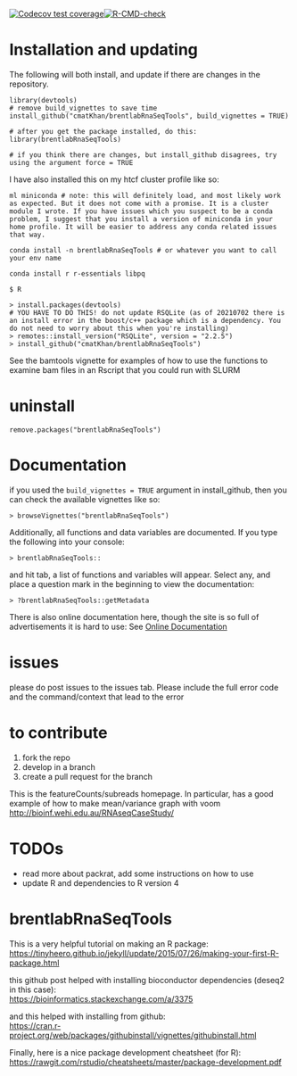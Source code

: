 [![Codecov test coverage](https://codecov.io/gh/cmatKhan/brentlabRnaSeqTools/branch/master/graph/badge.svg)](https://codecov.io/gh/cmatKhan/brentlabRnaSeqTools?branch=master)[![R-CMD-check](https://github.com/cmatKhan/brentlabRnaSeqTools/workflows/R-CMD-check/badge.svg)](https://github.com/cmatKhan/brentlabRnaSeqTools/actions)

# Installation and updating 
The following will both install, and update if there are changes in the repository.
```
library(devtools)
# remove build_vignettes to save time
install_github("cmatKhan/brentlabRnaSeqTools", build_vignettes = TRUE)

# after you get the package installed, do this:
library(brentlabRnaSeqTools)

# if you think there are changes, but install_github disagrees, try using the argument force = TRUE
```
I have also installed this on my htcf cluster profile like so:
```
ml miniconda # note: this will definitely load, and most likely work as expected. But it does not come with a promise. It is a cluster module I wrote. If you have issues which you suspect to be a conda problem, I suggest that you install a version of miniconda in your home profile. It will be easier to address any conda related issues that way.

conda install -n brentlabRnaSeqTools # or whatever you want to call your env name

conda install r r-essentials libpq

$ R

> install.packages(devtools)
# YOU HAVE TO DO THIS! do not update RSQLite (as of 20210702 there is an install error in the boost/c++ package which is a dependency. You do not need to worry about this when you're installing)
> remotes::install_version("RSQLite", version = "2.2.5")
> install_github("cmatKhan/brentlabRnaSeqTools")
```
See the bamtools vignette for examples of how to use the functions to examine bam files in an Rscript that you could run with SLURM

# uninstall
```
remove.packages("brentlabRnaSeqTools")
```

# Documentation

if you used the `build_vignettes = TRUE` argument in install_github, then you can check the available vignettes like so:
```
> browseVignettes("brentlabRnaSeqTools")
```
Additionally, all functions and data variables are documented. If you type the following into your console:
```
> brentlabRnaSeqTools::
```
and hit tab, a list of functions and variables will appear. Select any, and place a question mark in the beginning to
view the documentation:
```
> ?brentlabRnaSeqTools::getMetadata
```
There is also online documentation here, though the site is so full of advertisements it is hard to use:
See [Online Documentation](https://rdrr.io/github/cmatKhan/brentlabRnaSeqTools/)

# issues  
please do post issues to the issues tab. Please include the full error code and the command/context that lead to the error

# to contribute  
1. fork the repo
2. develop in a branch
3. create a pull request for the branch


This is the featureCounts/subreads homepage. In particular, has a good example of how to make mean/variance graph with voom
http://bioinf.wehi.edu.au/RNAseqCaseStudy/

# TODOs
 - read more about packrat, add some instructions on how to use
 - update R and dependencies to R version 4

# brentlabRnaSeqTools

This is a very helpful tutorial on making an R package:  
https://tinyheero.github.io/jekyll/update/2015/07/26/making-your-first-R-package.html  

this github post helped with installing bioconductor dependencies (deseq2 in this case):  
https://bioinformatics.stackexchange.com/a/3375  

and this helped with installing from github:  
https://cran.r-project.org/web/packages/githubinstall/vignettes/githubinstall.html

Finally, here is a nice package development cheatsheet (for R):  
https://rawgit.com/rstudio/cheatsheets/master/package-development.pdf

